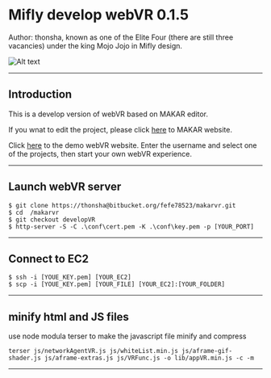# Mifly develop webVR 0.1.5

Author: thonsha, known as one of the Elite Four (there are still three 
vacancies) under the king Mojo Jojo in Mifly design.

![Alt text](https://s3-ap-northeast-1.amazonaws.com/howtest.bk/temp/images/Mojo_with_EliteFour.png "Mojo Jojo with Elite Four")

---

## Introduction

This is a develop version of webVR based on MAKAR editor.

If you wnat to edit the project, please click [here](https://www.makerar.com/) to MAKAR website.

Click [here]() to the demo webVR website. Enter the username and select one of the projects, then start your own webVR experience.

---

## Launch webVR server

```
$ git clone https://thonsha@bitbucket.org/fefe78523/makarvr.git
$ cd  /makarvr
$ git checkout developVR 
$ http-server -S -C .\conf\cert.pem -K .\conf\key.pem -p [YOUR_PORT]
```

---

## Connect to EC2 

```
$ ssh -i [YOUE_KEY.pem] [YOUR_EC2]
$ scp -i [YOUE_KEY.pem] [YOUR_FILE] [YOUR_EC2]:[YOUR_FOLDER]
```

---

## minify html and JS files

use node modula terser to make the javascript file minify and compress

    terser js/networkAgentVR.js js/whiteList.min.js js/aframe-gif-shader.js js/aframe-extras.js js/VRFunc.js -o lib/appVR.min.js -c -m

---
